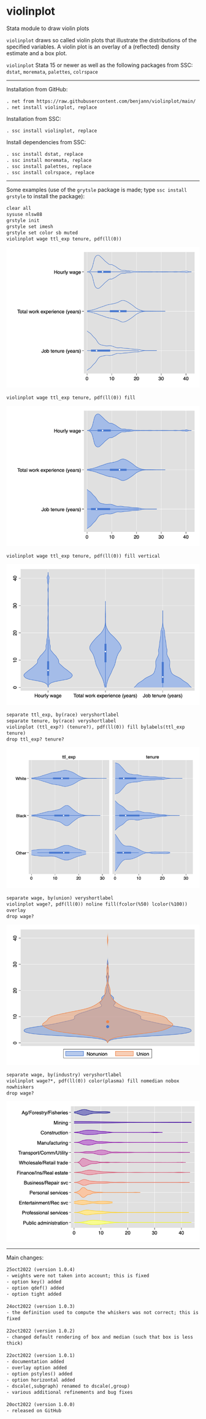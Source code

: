 # violinplot
Stata module to draw violin plots

`violinplot` draws so called violin plots that illustrate the distributions
of the specified variables. A violin plot is an overlay of a (reflected) density
estimate and a box plot.

`violinplot` Stata 15 or newer as well as the following packages from SSC:
`dstat`, `moremata`, `palettes`, `colrspace`

---

Installation from GitHub:

    . net from https://raw.githubusercontent.com/benjann/violinplot/main/
    . net install violinplot, replace

Installation from SSC:

    . ssc install violinplot, replace

Install dependencies from SSC:

    . ssc install dstat, replace
    . ssc install moremata, replace
    . ssc install palettes, replace
    . ssc install colrspace, replace

---

Some examples (use of the `grytsle` package is made; type `ssc install grstyle` to install the package):

    clear all
    sysuse nlsw88
    grstyle init
    grstyle set imesh
    grstyle set color sb muted
    violinplot wage ttl_exp tenure, pdf(ll(0))

![example 1](/images/1.png)

    violinplot wage ttl_exp tenure, pdf(ll(0)) fill

![example 2](/images/2.png)

    violinplot wage ttl_exp tenure, pdf(ll(0)) fill vertical

![example 3](/images/3.png)

    separate ttl_exp, by(race) veryshortlabel
    separate tenure, by(race) veryshortlabel
    violinplot (ttl_exp?) (tenure?), pdf(ll(0)) fill bylabels(ttl_exp tenure) 
    drop ttl_exp? tenure?

![example 4](/images/4.png)

    separate wage, by(union) veryshortlabel
    violinplot wage?, pdf(ll(0)) noline fill(fcolor(%50) lcolor(%100)) overlay 
    drop wage?

![example 5](/images/5.png)

    separate wage, by(industry) veryshortlabel
    violinplot wage?*, pdf(ll(0)) color(plasma) fill nomedian nobox nowhiskers
    drop wage?

![example 6](/images/6.png)

---

Main changes:

    25oct2022 (version 1.0.4)
    - weights were not taken into account; this is fixed
    - option key() added
    - option qdef() added
    - option tight added
    
    24oct2022 (version 1.0.3)
    - the definition used to compute the whiskers was not correct; this is fixed

    22oct2022 (version 1.0.2)
    - changed default rendering of box and median (such that box is less thick)

    22oct2022 (version 1.0.1)
    - documentation added
    - overlay option added
    - option pstyles() added
    - option horizontal added
    - dscale(,subgraph) renamed to dscale(,group)
    - various additional refinements and bug fixes

    20oct2022 (version 1.0.0)
    - released on GitHub
